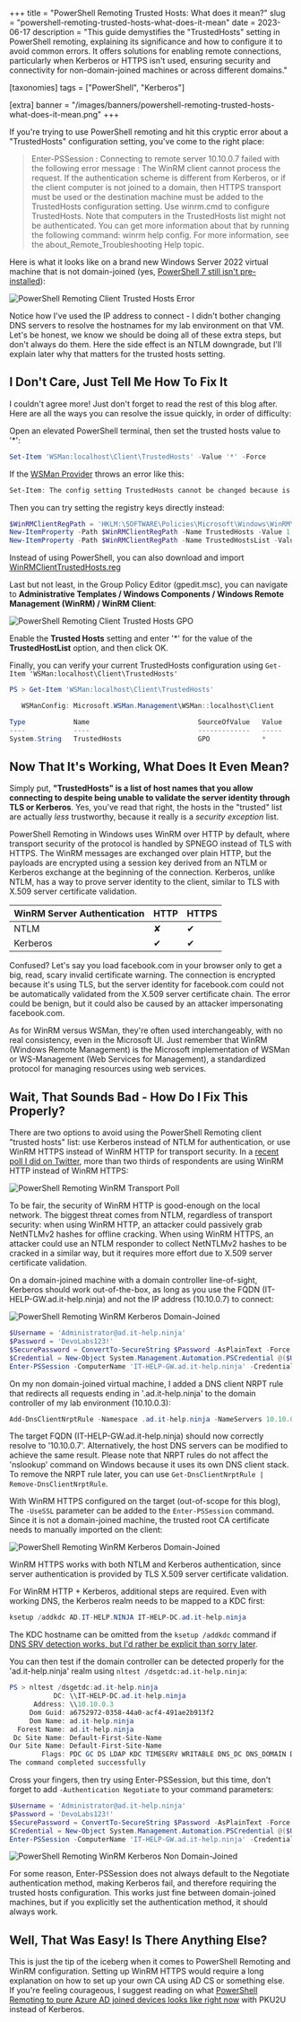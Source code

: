 +++
title = "PowerShell Remoting Trusted Hosts: What does it mean?"
slug = "powershell-remoting-trusted-hosts-what-does-it-mean"
date = 2023-06-17
description = "This guide demystifies the \"TrustedHosts\" setting in PowerShell remoting, explaining its significance and how to configure it to avoid common errors. It offers solutions for enabling remote connections, particularly when Kerberos or HTTPS isn't used, ensuring security and connectivity for non-domain-joined machines or across different domains."

[taxonomies]
tags = ["PowerShell", "Kerberos"]

[extra]
banner = "/images/banners/powershell-remoting-trusted-hosts-what-does-it-mean.png"
+++

If you're trying to use PowerShell remoting and hit this cryptic error about a "TrustedHosts" configuration setting, you've come to the right place:

> Enter-PSSession : Connecting to remote server 10.10.0.7 failed with the following error message : The WinRM client cannot process the request. If the authentication scheme is different from Kerberos, or if the client computer is not joined to a domain, then HTTPS transport must be used or the destination machine must be added to the TrustedHosts configuration setting. Use winrm.cmd to configure TrustedHosts. Note that computers in the TrustedHosts list might not be authenticated. You can get more information about that by running the following command: winrm help config. For more information, see the about_Remote_Troubleshooting Help topic.

Here is what it looks like on a brand new Windows Server 2022 virtual machine that is not domain-joined (yes, [PowerShell 7 still isn't pre-installed](https://learn.microsoft.com/en-us/powershell/scripting/install/installing-powershell-on-windows)):

![PowerShell Remoting Client Trusted Hosts Error](/images/posts/psremoting-client-trusted-hosts-error.png)

Notice how I've used the IP address to connect - I didn't bother changing DNS servers to resolve the hostnames for my lab environment on that VM. Let's be honest, we know we should be doing all of these extra steps, but don't always do them. Here the side effect is an NTLM downgrade, but I'll explain later why that matters for the trusted hosts setting.

## I Don't Care, Just Tell Me How To Fix It

I couldn't agree more! Just don't forget to read the rest of this blog after. Here are all the ways you can resolve the issue quickly, in order of difficulty:

Open an elevated PowerShell terminal, then set the trusted hosts value to '*':

```powershell
Set-Item 'WSMan:localhost\Client\TrustedHosts' -Value '*' -Force
```

If the [WSMan Provider](https://learn.microsoft.com/en-us/powershell/module/microsoft.wsman.management/about/about_wsman_provider) throws an error like this:

```powershell
Set-Item: The config setting TrustedHosts cannot be changed because is controlled by policies. The policy would need to be set to "Not Configured" in order to change the config setting.
```

Then you can try setting the registry keys directly instead:

```powershell
$WinRMClientRegPath = 'HKLM:\SOFTWARE\Policies\Microsoft\Windows\WinRM\Client'
New-ItemProperty -Path $WinRMClientRegPath -Name TrustedHosts -Value 1 -Force
New-ItemProperty -Path $WinRMClientRegPath -Name TrustedHostsList -Value '*' -Force
```

Instead of using PowerShell, you can also download and import [WinRMClientTrustedHosts.reg](/files/WinRMClientTrustedHosts.reg)

Last but not least, in the Group Policy Editor (gpedit.msc), you can navigate to **Administrative Templates / Windows Components / Windows Remote Management (WinRM) / WinRM Client**:

![PowerShell Remoting Client Trusted Hosts GPO](/images/posts/psremoting-client-trusted-hosts-gpo.png)

Enable the **Trusted Hosts** setting and enter '*' for the value of the **TrustedHostList** option, and then click OK.

Finally, you can verify your current TrustedHosts configuration using `Get-Item 'WSMan:localhost\Client\TrustedHosts'`

```powershell
PS > Get-Item 'WSMan:localhost\Client\TrustedHosts'

   WSManConfig: Microsoft.WSMan.Management\WSMan::localhost\Client

Type            Name                           SourceOfValue   Value
----            ----                           -------------   -----
System.String   TrustedHosts                   GPO             *
```

## Now That It's Working, What Does It Even Mean?

Simply put, **"TrustedHosts" is a list of host names that you allow connecting to despite being unable to validate the server identity through TLS or Kerberos**. Yes, you've read that right, the hosts in the "trusted" list are actually *less* trustworthy, because it really is a *security exception* list.

PowerShell Remoting in Windows uses WinRM over HTTP by default, where transport security of the protocol is handled by SPNEGO instead of TLS with HTTPS. The WinRM messages are exchanged over plain HTTP, but the payloads are encrypted using a session key derived from an NTLM or Kerberos exchange at the beginning of the connection. Kerberos, unlike NTLM, has a way to prove server identity to the client, similar to TLS with X.509 server certificate validation.

| WinRM Server Authentication | HTTP | HTTPS |
|----------|----------|----------|
| NTLM     | ✘ | ✔ |
| Kerberos | ✔ | ✔  |

Confused? Let's say you load facebook.com in your browser only to get a big, read, scary invalid certificate warning. The connection is encrypted because it's using TLS, but the server identity for facebook.com could not be automatically validated from the X.509 server certificate chain. The error could be benign, but it could also be caused by an attacker impersonating facebook.com.

As for WinRM versus WSMan, they're often used interchangeably, with no real consistency, even in the Microsoft UI. Just remember that WinRM (Windows Remote Management) is the Microsoft implementation of WSMan or WS-Management (Web Services for Management), a standardized protocol for managing resources using web services.

## Wait, That Sounds Bad - How Do I Fix This Properly?

There are two options to avoid using the PowerShell Remoting client "trusted hosts" list: use Kerberos instead of NTLM for authentication, or use WinRM HTTPS instead of WinRM HTTP for transport security. In a [recent poll I did on Twitter](https://twitter.com/awakecoding/status/1522669345486352384), more than two thirds of respondents are using WinRM HTTP instead of WinRM HTTPS:

![PowerShell Remoting WinRM Transport Poll](/images/posts/psremoting-client-winrm-transport-poll.png)

To be fair, the security of WinRM HTTP is good-enough on the local network. The biggest threat comes from NTLM, regardless of transport security: when using WinRM HTTP, an attacker could passively grab NetNTLMv2 hashes for offline cracking. When using WinRM HTTPS, an attacker could use an NTLM responder to collect NetNTLMv2 hashes to be cracked in a similar way, but it requires more effort due to X.509 server certificate validation.

On a domain-joined machine with a domain controller line-of-sight, Kerberos should work out-of-the-box, as long as you use the FQDN (IT-HELP-GW.ad.it-help.ninja) and not the IP address (10.10.0.7) to connect:

![PowerShell Remoting WinRM Kerberos Domain-Joined](/images/posts/psremoting-winrm-kerberos-domain-joined.png)

```powershell
$Username = 'Administrator@ad.it-help.ninja'
$Password = 'DevoLabs123!'
$SecurePassword = ConvertTo-SecureString $Password -AsPlainText -Force
$Credential = New-Object System.Management.Automation.PSCredential @($Username, $SecurePassword)
Enter-PSSession -ComputerName 'IT-HELP-GW.ad.it-help.ninja' -Credential $Credential
```

On my non domain-joined virtual machine, I added a DNS client NRPT rule that redirects all requests ending in '.ad.it-help.ninja' to the domain controller of my lab environment (10.10.0.3):

```powershell
Add-DnsClientNrptRule -Namespace .ad.it-help.ninja -NameServers 10.10.0.3
```

The target FQDN (IT-HELP-GW.ad.it-help.ninja) should now correctly resolve to '10.10.0.7'. Alternatively, the host DNS servers can be modified to achieve the same result. Please note that NRPT rules do not affect the 'nslookup' command on Windows because it uses its own DNS client stack. To remove the NRPT rule later, you can use `Get-DnsClientNrptRule | Remove-DnsClientNrptRule`.

With WinRM HTTPS configured on the target (out-of-scope for this blog), The `-UseSSL` parameter can be added to the `Enter-PSSession` command. Since it is not a domain-joined machine, the trusted root CA certificate needs to manually imported on the client:

![PowerShell Remoting WinRM Kerberos Domain-Joined](/images/posts/psremoting-winrm-https-non-domain-joined.png)

WinRM HTTPS works with both NTLM and Kerberos authentication, since server authentication is provided by TLS X.509 server certificate validation.

For WinRM HTTP + Kerberos, additional steps are required. Even with working DNS, the Kerberos realm needs to be mapped to a KDC first:

```powershell
ksetup /addkdc AD.IT-HELP.NINJA IT-HELP-DC.ad.it-help.ninja
```

The KDC hostname can be omitted from the `ksetup /addkdc` command if [DNS SRV detection works, but I'd rather be explicit than sorry later](https://serverfault.com/questions/384719/how-to-ensure-machine-is-kerberos-domain-joined).

You can then test if the domain controller can be detected properly for the 'ad.it-help.ninja' realm using `nltest /dsgetdc:ad.it-help.ninja`:

```powershell
PS > nltest /dsgetdc:ad.it-help.ninja
           DC: \\IT-HELP-DC.ad.it-help.ninja
      Address: \\10.10.0.3
     Dom Guid: a6752972-0358-44a0-acf4-491ae2b913f2
     Dom Name: ad.it-help.ninja
  Forest Name: ad.it-help.ninja
 Dc Site Name: Default-First-Site-Name
Our Site Name: Default-First-Site-Name
        Flags: PDC GC DS LDAP KDC TIMESERV WRITABLE DNS_DC DNS_DOMAIN DNS_FOREST CLOSE_SITE FULL_SECRET WS DS_8 DS_9 DS_10 KEYLIST
The command completed successfully
```

Cross your fingers, then try using Enter-PSSession, but this time, don't forget to add `-Authentication Negotiate` to your command parameters:

```powershell
$Username = 'Administrator@ad.it-help.ninja'
$Password = 'DevoLabs123!'
$SecurePassword = ConvertTo-SecureString $Password -AsPlainText -Force
$Credential = New-Object System.Management.Automation.PSCredential @($Username, $SecurePassword)
Enter-PSSession -ComputerName 'IT-HELP-GW.ad.it-help.ninja' -Credential $Credential -Authentication Negotiate
```

![PowerShell Remoting WinRM Kerberos Non Domain-Joined](/images/posts/psremoting-winrm-kerberos-non-domain-joined.png)

For some reason, Enter-PSSession does not always default to the Negotiate authentication method, making Kerberos fail, and therefore requiring the trusted hosts configuration. This works just fine between domain-joined machines, but if you explicitly set the authentication method, it should always work.

## Well, That Was Easy! Is There Anything Else?

This is just the tip of the iceberg when it comes to PowerShell Remoting and WinRM configuration. Setting up WinRM HTTPS would require a long explanation on how to set up your own CA using AD CS or something else. If you're feeling courageous, I suggest reading on what [PowerShell Remoting to pure Azure AD joined devices looks like right now](https://manage-the.cloud/2023/06/02/windows-remote-management-winrm-on-azure-ad-joined-devices/) with PKU2U instead of Kerberos.
